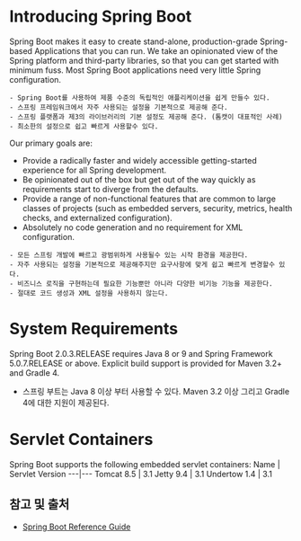 # Introducing Spring Boot

Spring Boot makes it easy to create stand-alone, production-grade Spring-based Applications that you can run. We take an opinionated view of the Spring platform and third-party libraries, so that you can get started with minimum fuss. Most Spring Boot applications need very little Spring configuration.

```
- Spring Boot를 사용하여 제품 수준의 독립적인 애플리케이션을 쉽게 만들수 있다.
- 스프링 프레임워크에서 자주 사용되는 설정을 기본적으로 제공해 준다.
- 스프링 플랫폼과 제3의 라이브러리의 기본 설정도 제공해 준다. (톰캣이 대표적인 사례)
- 최소한의 설정으로 쉽고 빠르게 사용할수 있다.
```

Our primary goals are:

- Provide a radically faster and widely accessible getting-started experience for all Spring development.
- Be opinionated out of the box but get out of the way quickly as requirements start to diverge from the defaults.
- Provide a range of non-functional features that are common to large classes of projects (such as embedded servers, security, metrics, health checks, and externalized configuration).
- Absolutely no code generation and no requirement for XML configuration.

```
- 모든 스프링 개발에 빠르고 광범위하게 사용될수 있는 시작 환경을 제공한다.
- 자주 사용되는 설정을 기본적으로 제공해주지만 요구사항에 맞게 쉽고 빠르게 변경할수 있다.
- 비즈니스 로직을 구현하는데 필요한 기능뿐만 아니라 다양한 비기능 기능을 제공한다.
- 절대로 코드 생성과 XML 설정을 사용하지 않는다.
```

# System Requirements
Spring Boot 2.0.3.RELEASE requires Java 8 or 9 and Spring Framework 5.0.7.RELEASE or above. Explicit build support is provided for Maven 3.2+ and Gradle 4.

- 스프링 부트는 Java 8 이상 부터 사용할 수 있다. Maven 3.2 이상 그리고 Gradle 4에 대한 지원이 제공된다.

# Servlet Containers
Spring Boot supports the following embedded servlet containers:
Name | Servlet Version
---|---
Tomcat 8.5 | 3.1
Jetty 9.4 | 3.1
Undertow 1.4 | 3.1

## 참고 및 출처
- [Spring Boot Reference Guide](https://docs.spring.io/spring-boot/docs/2.0.3.RELEASE/reference/htmlsingle/#getting-started-introducing-spring-boot)